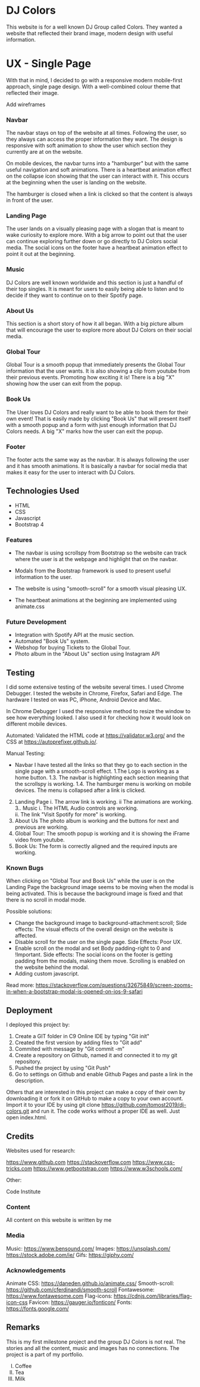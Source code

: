 # DJ Colors
This website is for a well known DJ Group called Colors. They wanted a website that reflected their brand image, modern design with useful information.
# UX - Single Page
With that in mind, I decided to go with a responsive modern mobile-first approach, single page design. With a well-combined colour theme that reflected their image.

Add wireframes

### Navbar
The navbar stays on top of the website at all times. Following the user, so they always can access the proper information they want. The design is responsive with soft animation to show the user which section they currently are at on the website.

On mobile devices, the navbar turns into a "hamburger" but with the same useful navigation and soft animations. There is a heartbeat animation effect on the collapse icon showing that the user can interact with it. This occurs at the beginning when the user is landing on the website.

The hamburger is closed when a link is clicked so that the content is always in front of the user.

### Landing Page
The user lands on a visually pleasing page with a slogan that is meant to wake curiosity to explore more. With a big arrow to point out that the user can continue exploring further down or go directly to DJ Colors social media. The social icons on the footer have a heartbeat animation effect to point it out at the beginning.
### Music
DJ Colors are well known worldwide and this section is just a handful of their top singles. It is meant for users to easily being able to listen and to decide if they want to continue on to their Spotify page.
### About Us
This section is a short story of how it all began. With a big picture album that will encourage the user to explore more about DJ Colors on their social media.
### Global Tour
Global Tour is a smooth popup that immediately presents the Global Tour information that the user wants. It is also showing a clip from youtube from their previous events. Promoting how exciting it is! There is a big "X" showing how the user can exit from the popup.
### Book Us
The User loves DJ Colors and really want to be able to book them for their own event! That is easily made by clicking "Book Us" that will present itself with a smooth popup and a form with just enough information that DJ Colors needs. A big "X" marks how the user can exit the popup.
### Footer
The footer acts the same way as the navbar. It is always following the user and it has smooth animations. It is basically a navbar for social media that makes it easy for the user to interact with DJ Colors.




## Technologies Used
* HTML
* CSS
* Javascript 
* Bootstrap 4

### Features

* The navbar is using scrollspy from Bootstrap so the website can track where the user is at the webpage and highlight that on the navbar.

* Modals from the Bootstrap framework is used to present useful information to the user.
* The website is using "smooth-scroll" for a smooth visual pleasing UX. 

* The heartbeat animations at the beginning are implemented using animate.css

### Future Development
* Integration with Spotify API at the music section.
* Automated "Book Us" system.
* Webshop for buying Tickets to the Global Tour.
* Photo album in the "About Us" section using Instagram API

## Testing
I did some extensive testing of the website several times. I used Chrome Debugger. I tested the website in Chrome, Firefox, Safari and Edge. The hardware I tested on was PC, iPhone, Android Device and Mac.

In Chrome Debugger I used the responsive method to resize the window to see how everything looked. I also used it for checking how it would look on different mobile devices.

Automated: Validated the HTML code at https://validator.w3.org/ and the CSS at https://autoprefixer.github.io/. 

Manual Testing:

* Navbar I have tested all the links so that they go to each section in the single page with a smooth-scroll effect. 
1.The Logo is working as a home button. 
1.3. The navbar is highlighting each section meaning that the scrollspy is working. 
1.4. The hamburger menu is working on mobile devices. The menu is collapsed after a link is clicked.
2. Landing Page 
i. The arrow link is working. 
ii The animations are working. 
3.. Music 
i. The HTML Audio controls are working.  
ii. The link "Visit Spotify for more" is working.
4. About Us The photo album is working and the buttons for next and previous are working.
5. Global Tour: The smooth popup is working and it is showing the iFrame video from youtube.
6. Book Us: The form is correctly aligned and the required inputs are working. 

### Known Bugs
When clicking on "Global Tour and Book Us" while the user is on the Landing Page the background image seems to be moving when the modal is being activated. This is because the background image is fixed and that there is no scroll in modal mode. 

Possible solutions:
* Change the background image to background-attachment:scroll; Side effects: The visual effects of the overall design on the website is affected. 
* Disable scroll for the user on the single page. Side Effects: Poor UX.
* Enable scroll on the modal and set Body padding-right to 0 and !Important. Side effects: The social icons on the footer is getting padding from the modals, making them move. Scrolling is enabled on the website behind the modal.
* Adding custom javascript.

Read more: https://stackoverflow.com/questions/32675849/screen-zooms-in-when-a-bootstrap-modal-is-opened-on-ios-9-safari

## Deployment
I deployed this project by:
1. Create a GIT folder in C9 Online IDE by typing "Git init"
2. Created the first version by adding files to "Git add"
3. Commited with message by "Git commit -m"
4. Create a repository on Github, named it and connected it to my git repository.
5. Pushed the project by using "Git Push"
6. Go to settings on Github and enable Github Pages and paste a link in the description.

Others that are interested in this project can make a copy of their own by downloading it or fork it on GitHub to make a copy to your own account. Import it to your IDE by using git clone https://github.com/tomost2019/dj-colors.git and run it. The code works without a proper IDE as well. Just open index.html.


## Credits
Websites used for research:

https://www.github.com
https://stackoverflow.com
https://www.css-tricks.com
https://www.getbootstrap.com
https://www.w3schools.com/

Other:

Code Institute

### Content
All content on this website is written by me

### Media

Music: https://www.bensound.com/
Images: https://unsplash.com/ https://stock.adobe.com/ie/
Gifs: https://giphy.com/
### Acknowledgements

Animate CSS: https://daneden.github.io/animate.css/
Smooth-scroll: https://github.com/cferdinandi/smooth-scroll
Fontawesome: https://www.fontawesome.com
Flag-icons: https://cdnjs.com/libraries/flag-icon-css
Favicon: https://gauger.io/fonticon/
Fonts: https://fonts.google.com/

## Remarks
This is my first milestone project and the group DJ Colors is not real. The stories and all the content, music and images has no connections. The project is a part of my portfolio. 

<ol type="I">
  <li>Coffee</li>
  <li>Tea</li>
  <li>Milk</li>
</ol>